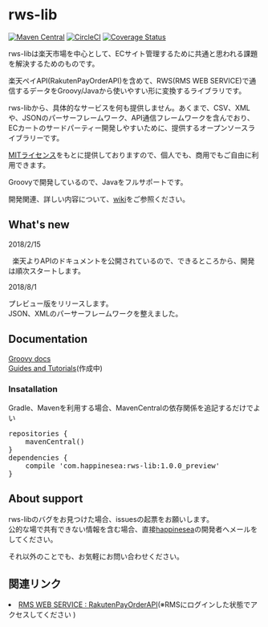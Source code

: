 # rws-lib

[![Maven Central](https://maven-badges.herokuapp.com/maven-central/com.happinesea/rws-lib/badge.svg)](https://maven-badges.herokuapp.com/maven-central/com.happinesea/rws-lib)
[![CircleCI](https://circleci.com/gh/happinesea/rws-lib/tree/release.svg?style=shield)](https://circleci.com/gh/happinesea/rws-lib/tree/release)
[![Coverage Status](https://coveralls.io/repos/github/happinesea/rws-lib/badge.svg)](https://coveralls.io/github/happinesea/rws-lib)

rws-libは楽天市場を中心として、ECサイト管理するために共通と思われる課題を解決するためのものです。

楽天ペイAPI(RakutenPayOrderAPI)を含めて、RWS(RMS WEB SERVICE)で通信するデータをGroovy/Javaから使いやすい形に変換するライブラリです。

rws-libから、具体的なサービスを何も提供しません。あくまで、CSV、XMLや、JSONのパーサーフレームワーク、API通信フレームワークを含んでおり、ECカートのサードパーティー開発しやすいために、提供するオープンソースライブラリーです。

[MITライセンス](https://github.com/happinesea/rws-lib/blob/master/LICENSE)をもとに提供しておりますので、個人でも、商用でもご自由に利用できます。


Groovyで開発しているので、Javaをフルサポートです。

開発関連、詳しい内容について、[wiki](https://github.com/happinesea/rws-lib/wiki)をご参照ください。

## What's new
<dl>
  <dt>2018/2/15</dt>
  <dl>
    楽天よりAPIのドキュメントを公開されているので、できるところから、開発は順次スタートします。
  </dl>
  <dt>2018/8/1</dt>
  <dl>
    プレビュー版をリリースします。<br>JSON、XMLのパーサーフレームワークを整えました。
  </dl>

</dl>

## Documentation
[Groovy docs](http://lab.happinesea.com/docs/rws-lib/1.0.0_preview/groovydoc/)<br>
[Guides and Tutorials](https://github.com/happinesea/rws-lib-tutorial)(作成中)

### Insatallation
Gradle、Mavenを利用する場合、MavenCentralの依存関係を追記するだけでよい
<pre>
repositories {
    mavenCentral()
}
dependencies {
    compile 'com.happinesea:rws-lib:1.0.0_preview'
}
</pre>

## About support
rws-libのバグをお見つけた場合、issuesの起票をお願いします。<br>
公的な場で共有できない情報を含む場合、直接<a href="https://github.com/happinesea">happinesea</a>の開発者へメールをしてください。

それ以外のことでも、お気軽にお問い合わせください。

## 関連リンク
<li>
  <a href="https://webservice.rms.rakuten.co.jp/merchant-portal/view?contents=/ja/common/1-1_service_index/rakutenpayorderapi" target="_brank">RMS WEB SERVICE : RakutenPayOrderAPI</a>(※RMSにログインした状態でアクセスしてください 
)
</li>
